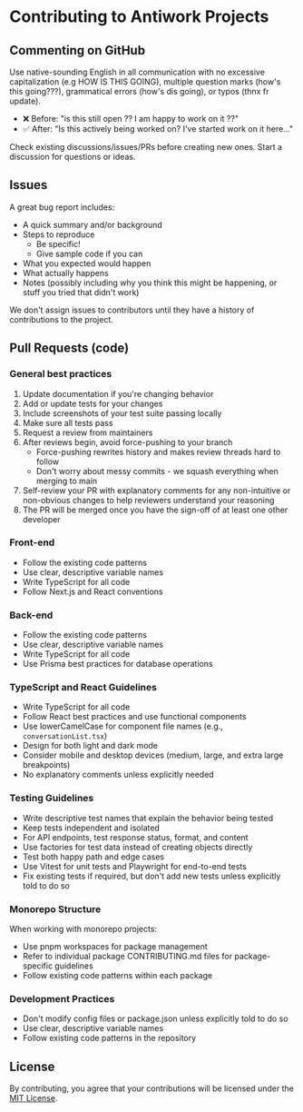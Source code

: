# Contributing to Antiwork Projects

## Commenting on GitHub

Use native-sounding English in all communication with no excessive capitalization (e.g HOW IS THIS GOING), multiple question marks (how's this going???), grammatical errors (how's dis going), or typos (thnx fr update).
- ❌ Before: "is this still open ?? I am happy to work on it ??"
- ✅ After: "Is this actively being worked on? I've started work on it here…"

Check existing discussions/issues/PRs before creating new ones. Start a discussion for questions or ideas.

## Issues

A great bug report includes:

- A quick summary and/or background
- Steps to reproduce
  - Be specific!
  - Give sample code if you can
- What you expected would happen
- What actually happens
- Notes (possibly including why you think this might be happening, or stuff you tried that didn't work)

We don't assign issues to contributors until they have a history of contributions to the project.

## Pull Requests (code)

### General best practices

1. Update documentation if you're changing behavior
2. Add or update tests for your changes
3. Include screenshots of your test suite passing locally
4. Make sure all tests pass
5. Request a review from maintainers
6. After reviews begin, avoid force-pushing to your branch
   - Force-pushing rewrites history and makes review threads hard to follow
   - Don't worry about messy commits - we squash everything when merging to main
7. Self-review your PR with explanatory comments for any non-intuitive or non-obvious changes to help reviewers understand your reasoning
8. The PR will be merged once you have the sign-off of at least one other developer

### Front-end

- Follow the existing code patterns
- Use clear, descriptive variable names
- Write TypeScript for all code
- Follow Next.js and React conventions

### Back-end

- Follow the existing code patterns
- Use clear, descriptive variable names
- Write TypeScript for all code
- Use Prisma best practices for database operations

### TypeScript and React Guidelines

- Write TypeScript for all code
- Follow React best practices and use functional components
- Use lowerCamelCase for component file names (e.g., `conversationList.tsx`)
- Design for both light and dark mode
- Consider mobile and desktop devices (medium, large, and extra large breakpoints)
- No explanatory comments unless explicitly needed

### Testing Guidelines

- Write descriptive test names that explain the behavior being tested
- Keep tests independent and isolated
- For API endpoints, test response status, format, and content
- Use factories for test data instead of creating objects directly
- Test both happy path and edge cases
- Use Vitest for unit tests and Playwright for end-to-end tests
- Fix existing tests if required, but don't add new tests unless explicitly told to do so

### Monorepo Structure

When working with monorepo projects:
- Use pnpm workspaces for package management
- Refer to individual package CONTRIBUTING.md files for package-specific guidelines
- Follow existing code patterns within each package

### Development Practices

- Don't modify config files or package.json unless explicitly told to do so
- Use clear, descriptive variable names
- Follow existing code patterns in the repository

## License

By contributing, you agree that your contributions will be licensed under the [MIT License](LICENSE.md).
